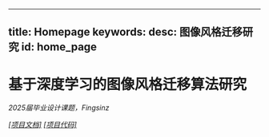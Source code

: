 
---
title: Homepage
keywords: 
desc: 图像风格迁移研究
id: home_page
---

# 基于深度学习的图像风格迁移算法研究

*2025届毕业设计课题，Fingsinz*

*[[项目文档]](https://github.com/Fingsinz/StyleTransfer) [[项目代码]](https://github.com/Fingsinz/StyleTransfer-PyTorch)*
